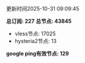 更新时间2025-10-31 09:09:45

**总订阅: 227**
**总节点: 43845**
- vless节点: 17025
- hysteria2节点: 13

**google ping有效节点: 129**

